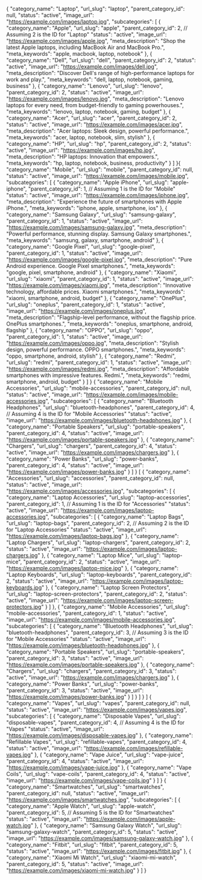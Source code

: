 {
    "category_name": "Laptop",
    "url_slug": "laptop",
    "parent_category_id": null,
    "status": "active",
    "image_url": "https://example.com/images/laptop.jpg",
    "subcategories": [
        {
            "category_name": "Apple",
            "url_slug": "apple",
            "parent_category_id": 2, // Assuming 2 is the ID for "Laptop"
            "status": "active",
            "image_url": "https://example.com/images/apple.jpg",
            "meta_description": "Shop the latest Apple laptops, including MacBook Air and MacBook Pro.",
            "meta_keywords": "apple, macbook, laptop, notebook"
        },
        {
            "category_name": "Dell",
            "url_slug": "dell",
            "parent_category_id": 2,
            "status": "active",
            "image_url": "https://example.com/images/dell.jpg",
            "meta_description": "Discover Dell's range of high-performance laptops for work and play.",
            "meta_keywords": "dell, laptop, notebook, gaming, business"
        },
        {
            "category_name": "Lenovo",
            "url_slug": "lenovo",
            "parent_category_id": 2,
            "status": "active",
            "image_url": "https://example.com/images/lenovo.jpg",
            "meta_description": "Lenovo laptops for every need, from budget-friendly to gaming powerhouses.",
            "meta_keywords": "lenovo, laptop, notebook, gaming, budget"
        },
        {
            "category_name": "Acer",
            "url_slug": "acer",
            "parent_category_id": 2,
            "status": "active",
            "image_url": "https://example.com/images/acer.jpg",
            "meta_description": "Acer laptops: Sleek design, powerful performance.",
            "meta_keywords": "acer, laptop, notebook, slim, stylish"
        },
        {
            "category_name": "HP",
            "url_slug": "hp",
            "parent_category_id": 2,
            "status": "active",
            "image_url": "https://example.com/images/hp.jpg",
            "meta_description": "HP laptops: Innovation that empowers.",
            "meta_keywords": "hp, laptop, notebook, business, productivity"
        }
    ]
}{
    "category_name": "Mobile",
    "url_slug": "mobile",
    "parent_category_id": null,
    "status": "active",
    "image_url": "https://example.com/images/mobile.jpg",
    "subcategories": [
        {
            "category_name": "Apple iPhone",
            "url_slug": "apple-iphone",
            "parent_category_id": 1, // Assuming 1 is the ID for "Mobile"
            "status": "active",
            "image_url": "https://example.com/images/iphone.jpg",
            "meta_description": "Experience the future of smartphones with Apple iPhone.",
            "meta_keywords": "iphone, apple, smartphone, ios"
        },
        {
            "category_name": "Samsung Galaxy",
            "url_slug": "samsung-galaxy",
            "parent_category_id": 1,
            "status": "active",
            "image_url": "https://example.com/images/samsung-galaxy.jpg",
            "meta_description": "Powerful performance, stunning display. Samsung Galaxy smartphones.",
            "meta_keywords": "samsung, galaxy, smartphone, android"
        },
        {
            "category_name": "Google Pixel",
            "url_slug": "google-pixel",
            "parent_category_id": 1,
            "status": "active",
            "image_url": "https://example.com/images/google-pixel.jpg",
            "meta_description": "Pure Android experience. Google Pixel smartphones.",
            "meta_keywords": "google, pixel, smartphone, android"
        },
        {
            "category_name": "Xiaomi",
            "url_slug": "xiaomi",
            "parent_category_id": 1,
            "status": "active",
            "image_url": "https://example.com/images/xiaomi.jpg",
            "meta_description": "Innovative technology, affordable prices. Xiaomi smartphones.",
            "meta_keywords": "xiaomi, smartphone, android, budget"
        },
        {
            "category_name": "OnePlus",
            "url_slug": "oneplus",
            "parent_category_id": 1,
            "status": "active",
            "image_url": "https://example.com/images/oneplus.jpg",
            "meta_description": "Flagship-level performance, without the flagship price. OnePlus smartphones.",
            "meta_keywords": "oneplus, smartphone, android, flagship"
        },
        {
            "category_name": "OPPO",
            "url_slug": "oppo",
            "parent_category_id": 1,
            "status": "active",
            "image_url": "https://example.com/images/oppo.jpg",
            "meta_description": "Stylish design, powerful performance. OPPO smartphones.",
            "meta_keywords": "oppo, smartphone, android, stylish"
        },
        {
            "category_name": "Redmi",
            "url_slug": "redmi",
            "parent_category_id": 1,
            "status": "active",
            "image_url": "https://example.com/images/redmi.jpg",
            "meta_description": "Affordable smartphones with impressive features. Redmi.",
            "meta_keywords": "redmi, smartphone, android, budget"
        }
    ]
}
{
    "category_name": "Mobile Accessories",
    "url_slug": "mobile-accessories",
    "parent_category_id": null,
    "status": "active",
    "image_url": "https://example.com/images/mobile-accessories.jpg",
    "subcategories": [
        {
            "category_name": "Bluetooth Headphones",
            "url_slug": "bluetooth-headphones",
            "parent_category_id": 4, // Assuming 4 is the ID for "Mobile Accessories"
            "status": "active",
            "image_url": "https://example.com/images/bluetooth-headphones.jpg"
        },
        {
            "category_name": "Portable Speakers",
            "url_slug": "portable-speakers",
            "parent_category_id": 4,
            "status": "active",
            "image_url": "https://example.com/images/portable-speakers.jpg"
        },
        {
            "category_name": "Chargers",
            "url_slug": "chargers",
            "parent_category_id": 4,
            "status": "active",
            "image_url": "https://example.com/images/chargers.jpg"
        },
        {
            "category_name": "Power Banks",
            "url_slug": "power-banks",
            "parent_category_id": 4,
            "status": "active",
            "image_url": "https://example.com/images/power-banks.jpg"
        }
    ]
}
[
    {
        "category_name": "Accessories",
        "url_slug": "accessories",
        "parent_category_id": null,
        "status": "active",
        "image_url": "https://example.com/images/accessories.jpg",
        "subcategories": [
            {
                "category_name": "Laptop Accessories",
                "url_slug": "laptop-accessories",
                "parent_category_id": 1, // Assuming 1 is the ID for "Accessories"
                "status": "active",
                "image_url": "https://example.com/images/laptop-accessories.jpg",
                "subcategories": [
                    {
                        "category_name": "Laptop Bags",
                        "url_slug": "laptop-bags",
                        "parent_category_id": 2, // Assuming 2 is the ID for "Laptop Accessories"
                        "status": "active",
                        "image_url": "https://example.com/images/laptop-bags.jpg"
                    },
                    {
                        "category_name": "Laptop Chargers",
                        "url_slug": "laptop-chargers",
                        "parent_category_id": 2,
                        "status": "active",
                        "image_url": "https://example.com/images/laptop-chargers.jpg"
                    },
                    {
                        "category_name": "Laptop Mice",
                        "url_slug": "laptop-mice",
                        "parent_category_id": 2,
                        "status": "active",
                        "image_url": "https://example.com/images/laptop-mice.jpg"
                    },
                    {
                        "category_name": "Laptop Keyboards",
                        "url_slug": "laptop-keyboards",
                        "parent_category_id": 2,
                        "status": "active",
                        "image_url": "https://example.com/images/laptop-keyboards.jpg"
                    },
                    {
                        "category_name": "Laptop Screen Protectors",
                        "url_slug": "laptop-screen-protectors",
                        "parent_category_id": 2,
                        "status": "active",
                        "image_url": "https://example.com/images/laptop-screen-protectors.jpg"
                    }
                ]
            },
            {
                "category_name": "Mobile Accessories",
                "url_slug": "mobile-accessories",
                "parent_category_id": 1,
                "status": "active",
                "image_url": "https://example.com/images/mobile-accessories.jpg",
                "subcategories": [
                    {
                        "category_name": "Bluetooth Headphones",
                        "url_slug": "bluetooth-headphones",
                        "parent_category_id": 3, // Assuming 3 is the ID for "Mobile Accessories"
                        "status": "active",
                        "image_url": "https://example.com/images/bluetooth-headphones.jpg"
                    },
                    {
                        "category_name": "Portable Speakers",
                        "url_slug": "portable-speakers",
                        "parent_category_id": 3,
                        "status": "active",
                        "image_url": "https://example.com/images/portable-speakers.jpg"
                    },
                    {
                        "category_name": "Chargers",
                        "url_slug": "chargers",
                        "parent_category_id": 3,
                        "status": "active",
                        "image_url": "https://example.com/images/chargers.jpg"
                    },
                    {
                        "category_name": "Power Banks",
                        "url_slug": "power-banks",
                        "parent_category_id": 3,
                        "status": "active",
                        "image_url": "https://example.com/images/power-banks.jpg"
                    }
                ]
            }
        ]
    }
] {
        "category_name": "Vapes",
        "url_slug": "vapes",
        "parent_category_id": null,
        "status": "active",
        "image_url": "https://example.com/images/vapes.jpg",
        "subcategories": [
            {
                "category_name": "Disposable Vapes",
                "url_slug": "disposable-vapes",
                "parent_category_id": 4, // Assuming 4 is the ID for "Vapes"
                "status": "active",
                "image_url": "https://example.com/images/disposable-vapes.jpg"
            },
            {
                "category_name": "Refillable Vapes",
                "url_slug": "refillable-vapes",
                "parent_category_id": 4,
                "status": "active",
                "image_url": "https://example.com/images/refillable-vapes.jpg"
            },
            {
                "category_name": "Vape Juice",
                "url_slug": "vape-juice",
                "parent_category_id": 4,
                "status": "active",
                "image_url": "https://example.com/images/vape-juice.jpg"
            },
            {
                "category_name": "Vape Coils",
                "url_slug": "vape-coils",
                "parent_category_id": 4,
                "status": "active",
                "image_url": "https://example.com/images/vape-coils.jpg"
            }
        ]
    }
 {
        "category_name": "Smartwatches",
        "url_slug": "smartwatches",
        "parent_category_id": null,
        "status": "active",
        "image_url": "https://example.com/images/smartwatches.jpg",
        "subcategories": [
            {
                "category_name": "Apple Watch",
                "url_slug": "apple-watch",
                "parent_category_id": 5, // Assuming 5 is the ID for "Smartwatches"
                "status": "active",
                "image_url": "https://example.com/images/apple-watch.jpg"
            },
            {
                "category_name": "Samsung Galaxy Watch",
                "url_slug": "samsung-galaxy-watch",
                "parent_category_id": 5,
                "status": "active",
                "image_url": "https://example.com/images/samsung-galaxy-watch.jpg"
            },
            {
                "category_name": "Fitbit",
                "url_slug": "fitbit",
                "parent_category_id": 5,
                "status": "active",
                "image_url": "https://example.com/images/fitbit.jpg"
            },
            {
                "category_name": "Xiaomi Mi Watch",
                "url_slug": "xiaomi-mi-watch",
                "parent_category_id": 5,
                "status": "active",
                "image_url": "https://example.com/images/xiaomi-mi-watch.jpg"
            }
        ]
    }